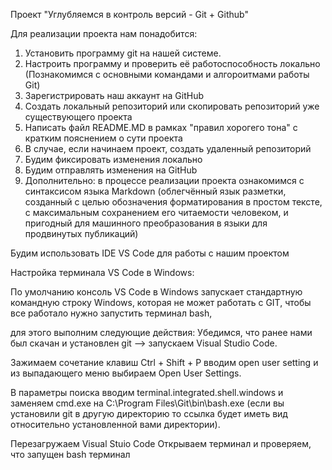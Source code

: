 Проект "Углубляемся в контроль версий - Git + Github"

Для реализации проекта нам понадобится:

1. Установить программу git на нашей системе.
2. Настроить программу и проверить её работоспособность локально (Познакомимся с основными командами и алгороитмами работы Git)
3. Зарегистрировать наш аккаунт на GitHub
4. Создать локальный репозиторий или скопировать репозиторий уже существующего проекта
5. Написать файл README.MD в рамках "правил хорогего тона" с кратким пояснением о сути проекта
6. В случае, если начинаем проект, создать удаленный репозиторий
7. Будим фиксировать изменения локально
8. Будим отправлять изменения на GitHub
9. Дополнительно: в процессе реализации проекта ознакомимся с синтаксисом языка Markdown (облегчённый язык разметки, созданный с целью обозначения форматирования в простом тексте, с максимальным сохранением его читаемости человеком, и пригодный для машинного преобразования в языки для продвинутых публикаций)

Будим использовать IDE VS Code для работы с нашим проектом

Настройка терминала VS Code в Windows:

По умолчанию консоль VS Code в Windows запускает стандартную командную строку Windows, которая не может работать с GIT, чтобы все работало нужно запустить терминал bash, 

для этого выполним следующие действия: Убедимся, что ранее нами был скачан и установлен git --> запускаем Visual Studio Code.

Зажимаем сочетание клавиш Ctrl + Shift + P вводим open user setting и из выпадающего меню выбираем Open User Settings.

В параметры поиска вводим terminal.integrated.shell.windows и заменяем cmd.exe на C:\\Program Files\\Git\\bin\\bash.exe 
(если вы установили git в другую директорию то ссылка будет иметь вид относительно установленной вами директории).

Перезагружаем Visual Stuio Code Открываем терминал и проверяем, что запущен bash терминал

